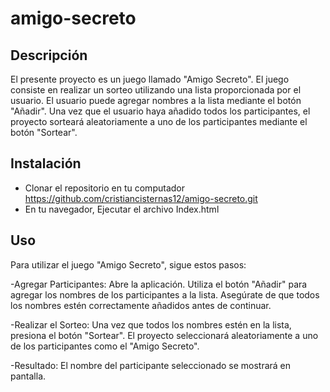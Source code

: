 # amigo-secreto

## Descripción
El presente proyecto es un juego llamado "Amigo Secreto". El juego consiste en realizar un sorteo utilizando una lista proporcionada por el usuario. 
El usuario puede agregar nombres a la lista mediante el botón "Añadir".
Una vez que el usuario haya añadido todos los participantes, el proyecto sorteará aleatoriamente a uno de los participantes mediante el botón "Sortear". 

## Instalación
- Clonar el repositorio en tu computador
https://github.com/cristiancisternas12/amigo-secreto.git
- En tu navegador, Ejecutar el archivo Index.html

## Uso
Para utilizar el juego "Amigo Secreto", sigue estos pasos:

-Agregar Participantes:
Abre la aplicación.
Utiliza el botón "Añadir" para agregar los nombres de los participantes a la lista.
Asegúrate de que todos los nombres estén correctamente añadidos antes de continuar.

-Realizar el Sorteo:
Una vez que todos los nombres estén en la lista, presiona el botón "Sortear".
El proyecto seleccionará aleatoriamente a uno de los participantes como el "Amigo Secreto".

-Resultado:
El nombre del participante seleccionado se mostrará en pantalla.


